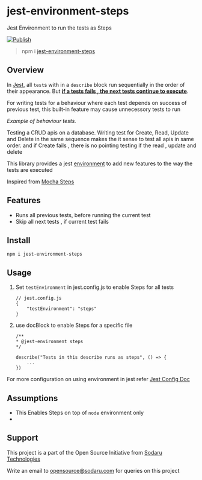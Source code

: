 # jest-environment-steps

Jest Environment to run the tests as Steps

[![Publish](https://github.com/sodaru/jest-environment-steps/actions/workflows/publish.to.npm.yml/badge.svg)](https://github.com/sodaru/jest-environment-steps/actions/workflows/publish.to.npm.yml)

> npm i [jest-environment-steps](http://www.npmjs.com/package/jest-environment-steps)

## Overview

In [Jest](https://jestjs.io/), all `test`s with in a `describe` block run sequentially in the order of their appearance.
But <u>**if a tests fails , the next tests continue to execute**</u>.

For writing tests for a behaviour where each test depends on success of previous test, this built-in feature may cause unnecessory tests to run

_Example of behaviour tests._

Testing a CRUD apis on a database. Writing test for Create, Read, Update and Delete in the same sequence makes the it sense to test all apis in same order. and if Create fails , there is no pointing testing if the read , update and delete

This library provides a jest [environment](https://jestjs.io/docs/configuration#testenvironment-string) to add new features to the way the tests are executed

Inspired from [Mocha Steps](https://github.com/rprieto/mocha-steps)

## Features

- Runs all previous tests, before running the current test
- Skip all next tests , if current test fails

## Install

```SH
npm i jest-environment-steps
```

## Usage

1. Set `testEnvironment` in jest.config.js to enable Steps for all tests

   ```JS
   // jest.config.js
   {
       "testEnvironment": "steps"
   }
   ```

2. use docBlock to enable Steps for a specific file

   ```JS
   /**
   * @jest-environment steps
   */

   describe("Tests in this describe runs as steps", () => {
       ...
   })
   ```

For more configuration on using environment in jest refer [Jest Config Doc](https://jestjs.io/docs/configuration#testenvironment-string)

## Assumptions

- This Enables Steps on top of `node` environment only
-

## Support

This project is a part of the Open Source Initiative from [Sodaru Technologies](https://sodaru.com)

Write an email to opensource@sodaru.com for queries on this project
